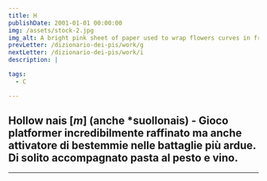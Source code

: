 ```yaml
---
title: H
publishDate: 2001-01-01 00:00:00
img: /assets/stock-2.jpg
img_alt: A bright pink sheet of paper used to wrap flowers curves in front of rich blue background
prevLetter: /dizionario-dei-pis/work/g
nextLetter: /dizionario-dei-pis/work/i
description: |

tags:
  - C

---
```


**Hollow nais** [*m*] (anche *suollonais) - Gioco platformer incredibilmente raffinato ma anche attivatore di bestemmie nelle 
battaglie più ardue. Di solito accompagnato pasta al pesto e vino.
---
---
